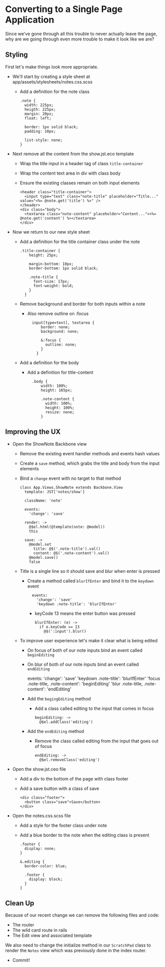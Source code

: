Converting to a Single Page Application
==

Since we've gone through all this trouble to never actually leave the page, why
are we going through even more trouble to make it look like we are?

Styling
--

First let's make things look more appropriate.

- We'll start by creating a style sheet at app/assets/stylesheets/notes.css.scss
  - Add a definition for the note class

        .note {
          width: 225px;
          heigth: 225px;
          margin: 20px;
          float: left;

          border: 1px solid black;
          padding: 10px;

          list-style: none;
        }


- Next remove all the content from the show.jst.eco template
  - Wrap the title input in a header tag of class `title-container`
  - Wrap the content text area in div with class body
  - Ensure the existing classes remain on both input elements

        <header class="title-container">
          <input type="text" class="note-title" placeholder="Title..." value="<%= @note.get('title') %>" />
        </header>
        <div class="body">
          <textarea class="note-content" placeholder="Content..."><%= @note.get('content') %></textarea>
        </div>


- Now we return to our new style sheet
  - Add a definition for the title container class under the note

        .title-container {
            height: 25px;

            margin-bottom: 10px;
            border-bottom: 1px solid black;

            .note-title {
              font-size: 17px;
              font-weight: bold;
            }
          }

  - Remove background and border for both inputs within a note
    - Also remove outline on :focus

            input[type=text], textarea {
                border: none;
                background: none;

                &:focus {
                  outline: none;
                }
              }

  - Add a definition for the body
    - Add a definition for title-content

            .body {
                width: 100%;
                height: 165px;

                .note-content {
                  width: 100%;
                  height: 100%;
                  resize: none;
                }


Improving the UX
--

- Open the ShowNote Backbone view
  - Remove the existing event handler methods and events hash values
  - Create a `save` method, which grabs the title and body from the input
    elements
  - Bind a `change` event with no target to that method

        class App.Views.ShowNote extends Backbone.View
          template: JST['notes/show']

          className: 'note'

          events:
            'change': 'save'

          render: ->
            @$el.html(@template(note: @model))
            this

          save: ->
            @model.set
              title: @$('.note-title').val()
              content: @$('.note-content').val()
            @model.save()
            false

  - Title is a single line so it should save and blur when enter is pressed
    - Create a method called `blurIfEnter` and bind it to the `keydown` event

            events:
              'change': 'save'
              'keydown .note-title': 'blurIfEnter'

      - keyCode 13 means the enter button was pressed

            blurIfEnter: (e) ->
              if e.keyCode == 13
                @$(':input').blur()

  - To improve user experience let's make it clear what is being edited
    - On focus of both of our note inputs bind an event called `beginEditing`
    - On blur of both of our note inputs bind an event called `endEditing`

        events:
          'change': 'save'
          'keydown .note-title': 'blurIfEnter'
          'focus .note-title, .note-content': 'beginEditing'
          'blur .note-title, .note-content': 'endEditing'

    - Add the `begingEditing` method
      - Add a class called editing to the input that comes in focus

            beginEditing: ->
              @$el.addClass('editing')

    - Add the `endEditing` method
      - Remove the class called editing from the input that goes out of focus

            endEditing: ->
              @$el.removeClass('editing')

- Open the show.jst.ceo file
  - Add a div to the bottom of the page with class footer
  - Add a save button with a class of save

        <div class="footer">
          <button class="save">Save</button>
        </div>

- Open the notes.css.scss file
  - Add a style for the footer class under note
  - Add a blue border to the note when the editing class is present

        .footer {
          display: none;
        }

        &.editing {
          border-color: blue;

          .footer {
            display: block;
          }
        }


Clean Up
--

Because of our recent change we can remove the following files and code:

- The router
- The wild card route in rails
- The Edit view and associated template

We also need to change the initialize method in our `ScratchPad` class to render the `Notes` view which
was previously done in the index router.

- Commit!
